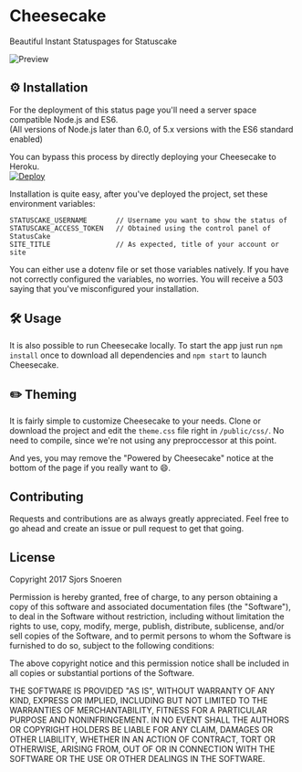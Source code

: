 Cheesecake
==========

Beautiful Instant Statuspages for Statuscake

![Preview](https://github.com/sjorssnoeren/cheesecake/raw/master/.github/preview.png)

## ⚙️ Installation
For the deployment of this status page you'll need a server space compatible Node.js and ES6.  
(All versions of Node.js later than 6.0, of 5.x versions with the ES6 standard enabled)

You can bypass this process by directly deploying your Cheesecake to Heroku.  
[![Deploy](https://www.herokucdn.com/deploy/button.svg)](https://heroku.com/deploy?template=https://github.com/heroku/node-js-sample)

Installation is quite easy, after you've deployed the project, set these environment variables:

```
STATUSCAKE_USERNAME		  // Username you want to show the status of
STATUSCAKE_ACCESS_TOKEN	  // Obtained using the control panel of StatusCake
SITE_TITLE				  // As expected, title of your account or site
```
You can either use a dotenv file or set those variables natively. If you have not correctly configured the variables, no worries. You will receive a 503 saying that you've misconfigured your installation.


## 🛠 Usage
It is also possible to run Cheesecake locally. To start the app just run `npm install` once to download all dependencies and `npm start` to launch Cheesecake.

## ✏️ Theming
It is fairly simple to customize Cheesecake to your needs. Clone or download the project and edit the `theme.css` file right in `/public/css/`. No need to compile, since we're not using any preproccessor at this point.  

And yes, you may remove the "Powered by Cheesecake" notice at the bottom of the page if you really want to 😄.

## Contributing
Requests and contributions are as always greatly appreciated. Feel free to go ahead and create an issue or pull request to get that going.
 

## License

Copyright 2017 Sjors Snoeren

Permission is hereby granted, free of charge, to any person obtaining a copy of this software and associated documentation files (the "Software"), to deal in the Software without restriction, including without limitation the rights to use, copy, modify, merge, publish, distribute, sublicense, and/or sell copies of the Software, and to permit persons to whom the Software is furnished to do so, subject to the following conditions:

The above copyright notice and this permission notice shall be included in all copies or substantial portions of the Software.

THE SOFTWARE IS PROVIDED "AS IS", WITHOUT WARRANTY OF ANY KIND, EXPRESS OR IMPLIED, INCLUDING BUT NOT LIMITED TO THE WARRANTIES OF MERCHANTABILITY, FITNESS FOR A PARTICULAR PURPOSE AND NONINFRINGEMENT. IN NO EVENT SHALL THE AUTHORS OR COPYRIGHT HOLDERS BE LIABLE FOR ANY CLAIM, DAMAGES OR OTHER LIABILITY, WHETHER IN AN ACTION OF CONTRACT, TORT OR OTHERWISE, ARISING FROM, OUT OF OR IN CONNECTION WITH THE SOFTWARE OR THE USE OR OTHER DEALINGS IN THE SOFTWARE.